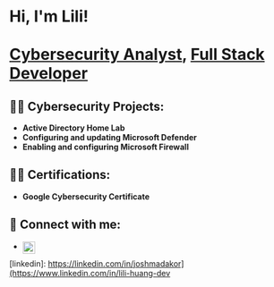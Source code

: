 <h1>Hi, I'm Lili! <br/><br/> 
  <a href="https://www.linkedin.com/in/lili-huang-dev/">Cybersecurity Analyst</a>,
  <a href="https://github.com/lilihuang-dev">Full Stack Developer</a>
</h1>

<h2>👨‍💻 Cybersecurity Projects:</h2>

- <b>Active Directory Home Lab</b>
- <b>Configuring and updating Microsoft Defender</b>
- <b>Enabling and configuring Microsoft Firewall</b>

<h2>👨‍💻 Certifications: </h2>

- <b>Google Cybersecurity Certificate </b>

<h2> 🤳 Connect with me:</h2>

- <img align="left" alt="JoshMadakor | LinkedIn" width="22px" src="https://cdn.jsdelivr.net/npm/simple-icons@v3/icons/linkedin.svg" />

[linkedin]: https://linkedin.com/in/joshmadakor](https://www.linkedin.com/in/lili-huang-dev

<!--
**joshmadakor1/joshmadakor1** is a ✨ _special_ ✨ repository because its `README.md` (this file) appears on your GitHub profile.

- <b>CompTIA Security+ </b>

Here are some ideas to get you started:

- 🔭 I’m currently working on ...
- 🌱 I’m currently learning ...
- 👯 I’m looking to collaborate on ...
- 🤔 I’m looking for help with ...
- 💬 Ask me about ...
- 📫 How to reach me: ...
- 😄 Pronouns: ...
- ⚡ Fun fact: ...
-->
